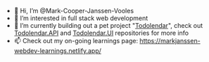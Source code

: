 - 👋 Hi, I’m @Mark-Cooper-Janssen-Vooles
- 👀 I’m interested in full stack web development
- 🌱 I’m currently building out a pet project "[Todolendar](http://todolender-ui-s3-output.s3-website-ap-southeast-2.amazonaws.com/)", check out [Todolendar.API](https://github.com/Mark-Cooper-Janssen-Vooles/Todolendar.API) and [Todolendar.UI](https://github.com/Mark-Cooper-Janssen-Vooles/Todolendar.UI) repositories for more info
- 📫 Check out my on-going learnings page: https://markjanssen-webdev-learnings.netlify.app/

<!---
Mark-Cooper-Janssen-Vooles/Mark-Cooper-Janssen-Vooles is a ✨ special ✨ repository because its `README.md` (this file) appears on your GitHub profile.
You can click the Preview link to take a look at your changes.
--->
